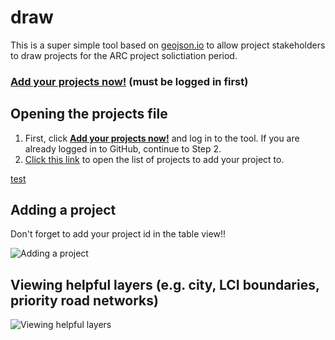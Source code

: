 # draw

This is a super simple tool based on [geojson.io](http://geojson.io) to allow project stakeholders to draw projects for the ARC project solictiation period.

### <a href="http://atlregional.github.io/draw/#id=github:atlregional/proj-solicitation/blob/master/projects.geojson&map=12/33.7994/-84.3640" target="_blank">Add your projects now!</a> (must be logged in first)

## Opening the projects file

1. First, click **<a href="http://atlregional.github.io/draw/#id=github:atlregional/proj-solicitation/blob/master/projects.geojson&map=12/33.7994/-84.3640" target="_blank">Add your projects now!</a>** and log in to the tool. If you are already logged in to GitHub, continue to Step 2.
2. [Click this link](http://atlregional.github.io/draw/#id=github:atlregional/proj-solicitation/blob/master/projects.geojson&map=12/33.7994/-84.3640) to open the list of projects to add your project to.

<a href="https://google.com" target="_blank">test</a>	

## Adding a project

Don't forget to add your project id in the table view!!

![Adding a project](img/add_project.gif)

## Viewing helpful layers (e.g. city, LCI boundaries, priority road networks)
![Viewing helpful layers](img/view_layers.gif)